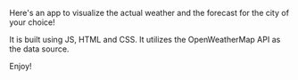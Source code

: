 Here's an app to visualize the actual weather and the forecast for the city of your choice!

It is built using JS, HTML and CSS. It utilizes the OpenWeatherMap API as the data source. 

Enjoy!
